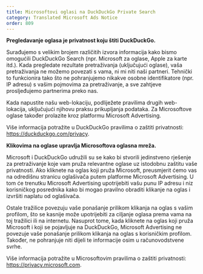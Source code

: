 ```yaml
---
title: Microsoftovi oglasi na DuckDuckGo Private Search
category: Translated Microsoft Ads Notice
order: 809
---
```


**Pregledavanje oglasa je privatnost koju štiti DuckDuckGo.**

Surađujemo s velikim brojem različitih izvora informacija kako bismo omogućili DuckDuckGo Search (npr. Microsoft za oglase, Apple za karte itd.). Kada pregledate rezultate pretraživanja (uključujući oglase), vaša pretraživanja ne možemo povezati s vama, ni mi niti naši partneri. Tehnički to funkcionira tako što ne pohranjujemo nikakve osobne identifikatore (npr. IP adresu) s vašim pojmovima za pretraživanje, a sve zahtjeve prosljeđujemo partnerima preko nas.

Kada napustite našu web-lokaciju, podliježete pravilima drugih web-lokacija, uključujući njihovu praksu prikupljanja podataka. Za Microsoftove oglase također prolazite kroz platformu Microsoft Advertising.

Više informacija potražite u DuckDuckGo pravilima o zaštiti privatnosti: <https://duckduckgo.com/privacy>.

**Klikovima na oglase upravlja Microsoftova oglasna mreža.**

Microsoft i DuckDuckGo udružili su se kako bi stvorili jedinstveno rješenje za pretraživanje koje vam pruža relevantne oglase uz istodobnu zaštitu vaše privatnosti. Ako kliknete na oglas koji pruža Microsoft, preusmjerit ćemo vas na odredišnu stranicu oglašivača putem platforme Microsoft Advertising. U tom će trenutku Microsoft Advertising upotrijebiti vašu punu IP adresu i niz korisničkog posrednika kako bi mogao pravilno obraditi klikanje na oglas i izvršiti naplatu od oglašivača.

Ostale tražilice povezuju vaše ponašanje prilikom klikanja na oglas s vašim profilom, što se kasnije može upotrijebiti za ciljanje oglasa prema vama na toj tražilici ili na internetu. Nasuprot tome, kada kliknete na oglas koji pruža Microsoft i koji se pojavljuje na DuckDuckGo, Microsoft Advertising ne povezuje vaše ponašanje prilikom klikanja na oglas s korisničkim profilom. Također, ne pohranjuje niti dijeli te informacije osim u računovodstvene svrhe.

Više informacija potražite u Microsoftovim pravilima o zaštiti privatnosti: <https://privacy.microsoft.com>.
